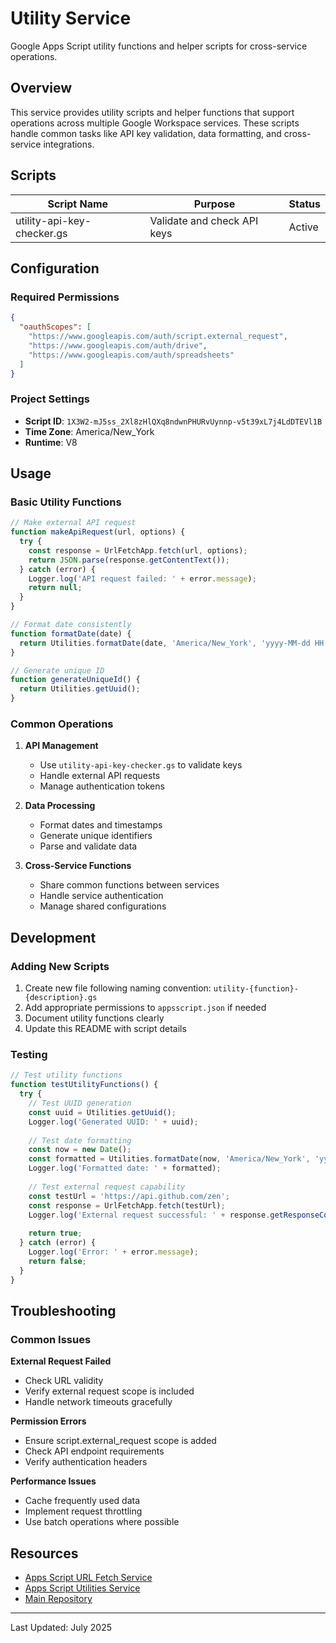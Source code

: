 # Utility Service

Google Apps Script utility functions and helper scripts for cross-service operations.

## Overview

This service provides utility scripts and helper functions that support operations across multiple Google Workspace services. These scripts handle common tasks like API key validation, data formatting, and cross-service integrations.

## Scripts

| Script Name | Purpose | Status |
|-------------|---------|--------|
| utility-api-key-checker.gs | Validate and check API keys | Active |

## Configuration

### Required Permissions

```json
{
  "oauthScopes": [
    "https://www.googleapis.com/auth/script.external_request",
    "https://www.googleapis.com/auth/drive",
    "https://www.googleapis.com/auth/spreadsheets"
  ]
}
```

### Project Settings

- **Script ID**: `1X3W2-mJ5ss_2Xl8zHlQXq8ndwnPHURvUynnp-v5t39xL7j4LdDTEVl1B`
- **Time Zone**: America/New_York
- **Runtime**: V8

## Usage

### Basic Utility Functions

```javascript
// Make external API request
function makeApiRequest(url, options) {
  try {
    const response = UrlFetchApp.fetch(url, options);
    return JSON.parse(response.getContentText());
  } catch (error) {
    Logger.log('API request failed: ' + error.message);
    return null;
  }
}

// Format date consistently
function formatDate(date) {
  return Utilities.formatDate(date, 'America/New_York', 'yyyy-MM-dd HH:mm:ss');
}

// Generate unique ID
function generateUniqueId() {
  return Utilities.getUuid();
}
```

### Common Operations

1. **API Management**
   - Use `utility-api-key-checker.gs` to validate keys
   - Handle external API requests
   - Manage authentication tokens

2. **Data Processing**
   - Format dates and timestamps
   - Generate unique identifiers
   - Parse and validate data

3. **Cross-Service Functions**
   - Share common functions between services
   - Handle service authentication
   - Manage shared configurations

## Development

### Adding New Scripts

1. Create new file following naming convention: `utility-{function}-{description}.gs`
2. Add appropriate permissions to `appsscript.json` if needed
3. Document utility functions clearly
4. Update this README with script details

### Testing

```javascript
// Test utility functions
function testUtilityFunctions() {
  try {
    // Test UUID generation
    const uuid = Utilities.getUuid();
    Logger.log('Generated UUID: ' + uuid);
    
    // Test date formatting
    const now = new Date();
    const formatted = Utilities.formatDate(now, 'America/New_York', 'yyyy-MM-dd');
    Logger.log('Formatted date: ' + formatted);
    
    // Test external request capability
    const testUrl = 'https://api.github.com/zen';
    const response = UrlFetchApp.fetch(testUrl);
    Logger.log('External request successful: ' + response.getResponseCode());
    
    return true;
  } catch (error) {
    Logger.log('Error: ' + error.message);
    return false;
  }
}
```

## Troubleshooting

### Common Issues

**External Request Failed**
- Check URL validity
- Verify external request scope is included
- Handle network timeouts gracefully

**Permission Errors**
- Ensure script.external_request scope is added
- Check API endpoint requirements
- Verify authentication headers

**Performance Issues**
- Cache frequently used data
- Implement request throttling
- Use batch operations where possible

## Resources

- [Apps Script URL Fetch Service](https://developers.google.com/apps-script/reference/url-fetch)
- [Apps Script Utilities Service](https://developers.google.com/apps-script/reference/utilities)
- [Main Repository](https://github.com/klappe-pm/Another-Google-Automation-Repo)

---

Last Updated: July 2025